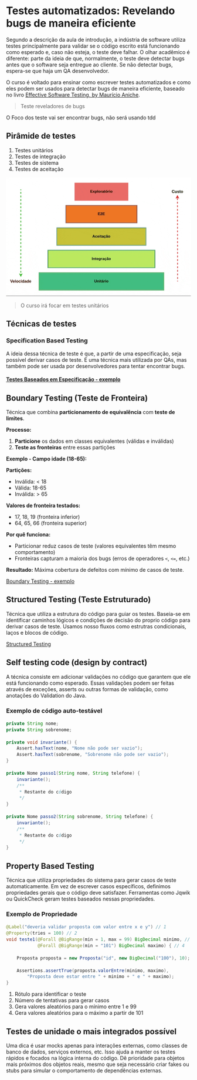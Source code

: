 # Testes automatizados: Revelando bugs de maneira eficiente

Segundo a descrição da aula de introdução, a indústria de software utiliza testes principalmente para validar se o código escrito está funcionando como esperado e, caso não esteja, o teste deve falhar. O olhar acadêmico é diferente: parte da ideia de que, normalmente, o teste deve detectar bugs antes que o software seja entregue ao cliente. Se não detectar bugs, espera-se que haja um QA desenvolvedor.

O curso é voltado para ensinar como escrever testes automatizados e como eles podem ser usados para detectar bugs de maneira eficiente, baseado no livro [Effective Software Testing, by Maurício Aniche](https://www.effective-software-testing.com/).

> Teste reveladores de bugs

O Foco dos teste vai ser encontrar bugs, não será usando tdd


## Pirâmide de testes

1. Testes unitários
2. Testes de integração
3. Testes de sistema
4. Testes de aceitação

![alt text](image-1.png)

> O curso irá focar em testes unitários

## Técnicas de testes

### Specification Based Testing

A ideia dessa técnica de teste é que, a partir de uma especificação, seja possível derivar casos de teste. É uma técnica mais utilizada por QAs, mas também pode ser usada por desenvolvedores para tentar encontrar bugs.

#### [Testes Baseados em Especificação - exemplo](specification_based_testes.md)




## Boundary Testing (Teste de Fronteira)

Técnica que combina **particionamento de equivalência** com **teste de limites**.

**Processo:**

1. **Particione** os dados em classes equivalentes (válidas e inválidas)
2. **Teste as fronteiras** entre essas partições

**Exemplo - Campo idade (18-65):**

**Partições:**

- Inválida: < 18
- Válida: 18-65
- Inválida: > 65

**Valores de fronteira testados:**

- 17, 18, 19 (fronteira inferior)
- 64, 65, 66 (fronteira superior)

**Por quê funciona:**

- Particionar reduz casos de teste (valores equivalentes têm mesmo comportamento)
- Fronteiras capturam a maioria dos bugs (erros de operadores `<`, `<=`, etc.)

**Resultado:** Máxima cobertura de defeitos com mínimo de casos de teste.

[Boundary Testing - exemplo](boundary_testing_exemplo.md)

## Structured Testing (Teste Estruturado)

Técnica que utiliza a estrutura do código para guiar os testes. Baseia-se em identificar caminhos lógicos e condições de decisão do proprio código para derivar casos de teste. Usamos nosso fluxos como estrutras condicionais, laços e blocos de código.

[Structured Testing](structured_testing.md)

## Self testing code (design by contract)

A técnica consiste em adicionar validações no código que garantem que ele está funcionando como esperado. Essas validações podem ser feitas através de exceções, asserts ou outras formas de validação, como anotações do Validation do Java.

### Exemplo de código auto-testável

```java
private String nome;
private String sobrenome;

private void invariante() {
    Assert.hasText(nome, "Nome não pode ser vazio");
    Assert.hasText(sobrenome, "Sobrenome não pode ser vazio");
}

private Nome passo1(String nome, String telefone) {
    invariante();
    /**
     * Restante do código
     */
}

private Nome passo2(String sobrenome, String telefone) {
    invariante();
    /**
     * Restante do código
     */
}
```
## Property Based Testing

Técnica que utiliza propriedades do sistema para gerar casos de teste automaticamente. Em vez de escrever casos específicos, definimos propriedades gerais que o código deve satisfazer. Ferramentas como Jqwik ou QuickCheck geram testes baseados nessas propriedades.

### Exemplo de Propriedade

```java
@Label("deveria validar proposta com valor entre x e y") // 1
@Property(tries = 100) // 2
void teste1(@Forall @BigRange(min = 1, max = 99) BigDecimal minimo, // 3
            @Forall @BigRange(min = "101") BigDecimal maximo) { // 4

    Proposta proposta = new Proposta("id", new BigDecimal("100"), 10);

    Assertions.assertTrue(proposta.valorEntre(minimo, maximo),
        "Proposta deve estar entre " + minimo + " e " + maximo);
}
```

1. Rótulo para identificar o teste
2. Número de tentativas para gerar casos
3. Gera valores aleatórios para o mínimo entre 1 e 99
4. Gera valores aleatórios para o máximo a partir de 101


## Testes de unidade o mais integrados possível

Uma dica é usar mocks apenas para interações externas, como classes de banco de dados, serviços externos, etc. Isso ajuda a manter os testes rápidos e focados na lógica interna do código. Dê prioridade para objetos mais próximos dos objetos reais, mesmo que seja necessário criar fakes ou stubs para simular o comportamento de dependências externas.
